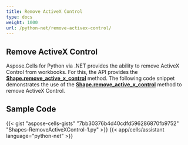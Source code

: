 ```yaml
---
title: Remove ActiveX Control
type: docs
weight: 1000
url: /python-net/remove-activex-control/
---
```


## **Remove ActiveX Control**

Aspose.Cells for Python via .NET provides the ability to remove ActiveX Control from workbooks. For this, the API provides the [**Shape.remove_active_x_control**](https://reference.aspose.com/cells/python-net/aspose.cells.drawing/shape/remove_active_x_control) method. The following code snippet demonstrates the use of the [**Shape.remove_active_x_control**](https://reference.aspose.com/cells/python-net/aspose.cells.drawing/shape/remove_active_x_control) method to remove ActiveX Control.

## **Sample Code**

{{< gist "aspose-cells-gists" "7bb30376b4d40cdfd596286870fb9752" "Shapes-RemoveActiveXControl-1.py" >}}
{{< app/cells/assistant language="python-net" >}}